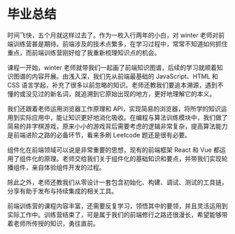 # 毕业总结

时间飞快，五个月就这样过去了。作为一枚入行两年的小白，对 winter 老师对前端训练营甚是期待。前端涉及的技术点繁多，在学习过程中，常常不知道如何抓住重点，而前端训练营刚好给了我重新梳理知识点的机会。

课程一开始，winter 老师就带我们一起画了前端知识图谱，后续的学习就顺着知识图谱的内容开展。由浅入深，我们先从前端最基础的 JavaScript、HTML 和 CSS 语言学起，补充了很多以前忽略的知识。老师还教我们要追本溯源，遇到不懂的或没见过的新名词，就追溯到它原始出现的地方，更好地理解它的本义。

我们还跟着老师运用浏览器工作原理和 API，实现简易的浏览器，将所学的知识运用到实际应用中，能让知识更好地消化吸收。在编程与算法训练模块中，我们做了简易的井字棋游戏，原来小小的游戏背后需要考虑的逻辑非常复杂，提高算法能力是前端进阶之路的必备环节，看来多刷 Leetcode 题还是很有必要。

组件化在前端领域可以说是非常重要的思想，现有的前端框架 React 和 Vue 都运用了组件化的原理。老师交给我们关于组件化的基础知识和要点，并带我们实现轮播组件，亲自体验组件开发的过程。

除此之外，老师还教我们从零设计一套包含初始化、构建、调试、测试的工具链，分享有助于发布与持续集成的相关工具。

前端训练营的课程内容丰富，还需要反复学习，领悟其中的要领，并且灵活运用到实际工作中。训练营结束了，可是属于我们的前端修行之路还很漫长，希望能够带着老师所传授的知识，勇往直前。